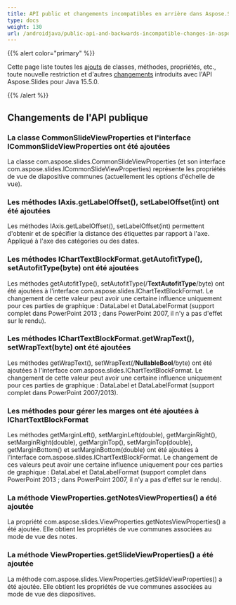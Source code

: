```yaml
---
title: API public et changements incompatibles en arrière dans Aspose.Slides pour Java 15.5.0
type: docs
weight: 130
url: /androidjava/public-api-and-backwards-incompatible-changes-in-aspose-slides-for-java-15-5-0/
---
```


{{% alert color="primary" %}} 

Cette page liste toutes les [ajouts](/slides/androidjava/public-api-and-backwards-incompatible-changes-in-aspose-slides-for-java-15-5-0/) de classes, méthodes, propriétés, etc., toute nouvelle restriction et d'autres [changements](/slides/androidjava/public-api-and-backwards-incompatible-changes-in-aspose-slides-for-java-15-5-0/) introduits avec l'API Aspose.Slides pour Java 15.5.0.

{{% /alert %}} 
## **Changements de l'API publique**
### **La classe CommonSlideViewProperties et l'interface ICommonSlideViewProperties ont été ajoutées**
La classe com.aspose.slides.CommonSlideViewProperties (et son interface com.aspose.slides.ICommonSlideViewProperties) représente les propriétés de vue de diapositive communes (actuellement les options d'échelle de vue).
### **Les méthodes IAxis.getLabelOffset(), setLabelOffset(int) ont été ajoutées**
Les méthodes IAxis.getLabelOffset(), setLabelOffset(int) permettent d'obtenir et de spécifier la distance des étiquettes par rapport à l'axe. Appliqué à l'axe des catégories ou des dates.
### **Les méthodes IChartTextBlockFormat.getAutofitType(), setAutofitType(byte) ont été ajoutées**
Les méthodes getAutofitType(), setAutofitType(/**TextAutofitType**/byte) ont été ajoutées à l'interface com.aspose.slides.IChartTextBlockFormat.
Le changement de cette valeur peut avoir une certaine influence uniquement pour ces parties de graphique : DataLabel et DataLabelFormat (support complet dans PowerPoint 2013 ; dans PowerPoint 2007, il n'y a pas d'effet sur le rendu).
### **Les méthodes IChartTextBlockFormat.getWrapText(), setWrapText(byte) ont été ajoutées**
Les méthodes getWrapText(), setWrapText(/**NullableBool**/byte) ont été ajoutées à l'interface com.aspose.slides.IChartTextBlockFormat.
Le changement de cette valeur peut avoir une certaine influence uniquement pour ces parties de graphique : DataLabel et DataLabelFormat (support complet dans PowerPoint 2007/2013).
### **Les méthodes pour gérer les marges ont été ajoutées à IChartTextBlockFormat**
Les méthodes getMarginLeft(), setMarginLeft(double), getMarginRight(), setMarginRight(double), getMarginTop(), setMarginTop(double), getMarginBottom() et setMarginBottom(double) ont été ajoutées à l'interface com.aspose.slides.IChartTextBlockFormat.
Le changement de ces valeurs peut avoir une certaine influence uniquement pour ces parties de graphique : DataLabel et DataLabelFormat (support complet dans PowerPoint 2013 ; dans PowerPoint 2007, il n'y a pas d'effet sur le rendu).
### **La méthode ViewProperties.getNotesViewProperties() a été ajoutée**
La propriété com.aspose.slides.ViewProperties.getNotesViewProperties() a été ajoutée. Elle obtient les propriétés de vue communes associées au mode de vue des notes.
### **La méthode ViewProperties.getSlideViewProperties() a été ajoutée**
La méthode com.aspose.slides.ViewProperties.getSlideViewProperties() a été ajoutée. Elle obtient les propriétés de vue communes associées au mode de vue des diapositives.
